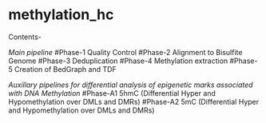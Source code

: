 # methylation_hc
Contents-

*Main pipeline*
#Phase-1 Quality Control 
#Phase-2 Alignment to Bisulfite Genome
#Phase-3 Deduplication
#Phase-4 Methylation extraction
#Phase-5 Creation of BedGraph and TDF 


*Auxillary pipelines for differential analysis of epigenetic marks associated with DNA Methylation*
#Phase-A1 5hmC (Differential Hyper and Hypomethylation over DMLs and DMRs)
#Phase-A2 5mC (Differential Hyper and Hypomethylation over DMLs and DMRs)
